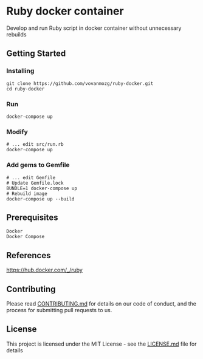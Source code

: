 # Ruby docker container

Develop and run Ruby script in docker container without unnecessary rebuilds

## Getting Started

### Installing

```
git clone https://github.com/vovanmozg/ruby-docker.git
cd ruby-docker
```

### Run
``` 
docker-compose up
```
### Modify
``` 
# ... edit src/run.rb
docker-compose up
```

### Add gems to Gemfile
```
# ... edit Gemfile
# Update Gemfile.lock
BUNDLE=1 docker-compose up
# Rebuild image
docker-compose up --build
```

## Prerequisites

```
Docker
Docker Compose
```

## References
https://hub.docker.com/_/ruby

## Contributing

Please read [CONTRIBUTING.md](CONTRIBUTING.md) for details on our code of conduct, and the process for submitting pull requests to us.

## License

This project is licensed under the MIT License - see the [LICENSE.md](LICENSE.md) file for details

